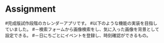 # Assignment
#完成版試作段階のカレンダーアプリです。
#以下のような機能の実装を目指していました。
#－検索フォームから画像検索をし、気に入った画像を背景として設定できる。
#－日にちごとにイベントを登録し、時刻確認ができるもの。
